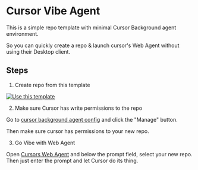 # Cursor Vibe Agent

This is a simple repo template with minimal Cursor Background agent environment.

So you can quickly create a repo & launch cursor's Web Agent without using their Desktop client.

## Steps

1. Create repo from this template

[![Use this template](https://img.shields.io/badge/Use%20this%20template-2ea44f?style=for-the-badge)](https://github.com/1mrat/vibeagent/generate)

2. Make sure Cursor has write permissions to the repo

Go to [cursor background agent config](https://www.cursor.com/dashboard?tab=background-agents) and click the "Manage" button.

Then make sure cursor has permissions to your new repo.

3. Go Vibe with Web Agent

Open [Cursors Web Agent](https://www.cursor.com/agent) and below the prompt field, select your new repo. Then just enter the prompt and let Cursor do its thing.


